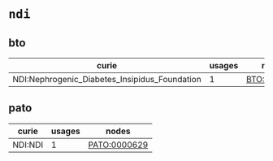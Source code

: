# `ndi`

## bto

| curie                                         |   usages | nodes                                                     |
|-----------------------------------------------|----------|-----------------------------------------------------------|
| NDI:Nephrogenic_Diabetes_Insipidus_Foundation |        1 | [BTO:0001085](http://purl.obolibrary.org/obo/BTO_0001085) |

## pato

| curie   |   usages | nodes                                                       |
|---------|----------|-------------------------------------------------------------|
| NDI:NDI |        1 | [PATO:0000629](http://purl.obolibrary.org/obo/PATO_0000629) |

